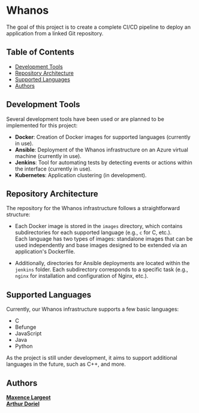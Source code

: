 # Whanos

The goal of this project is to create a complete CI/CD pipeline to deploy an application from a linked Git repository.

## Table of Contents
- [Development Tools](#development-tools)
- [Repository Architecture](#repository-architecture)
- [Supported Languages](#supported-languages)
- [Authors](#authors)

## Development Tools

Several development tools have been used or are planned to be implemented for this project:  
- **Docker**: Creation of Docker images for supported languages (currently in use).  
- **Ansible**: Deployment of the Whanos infrastructure on an Azure virtual machine (currently in use).  
- **Jenkins**: Tool for automating tests by detecting events or actions within the interface (currently in use).  
- **Kubernetes**: Application clustering (in development).  

## Repository Architecture

The repository for the Whanos infrastructure follows a straightforward structure:  
- Each Docker image is stored in the `images` directory, which contains subdirectories for each supported language (e.g., `c` for C, etc.).  
  Each language has two types of images: standalone images that can be used independently and base images designed to be extended via an application's Dockerfile.  

- Additionally, directories for Ansible deployments are located within the `jenkins` folder. Each subdirectory corresponds to a specific task (e.g., `nginx` for installation and configuration of Nginx, etc.).

## Supported Languages

Currently, our Whanos infrastructure supports a few basic languages:  
- C  
- Befunge  
- JavaScript  
- Java  
- Python  

As the project is still under development, it aims to support additional languages in the future, such as C++, and more.

## Authors
**[Maxence Largeot](https://github.com/MaxenceLgt)**  
**[Arthur Doriel](https://github.com/MrMarmotte)**